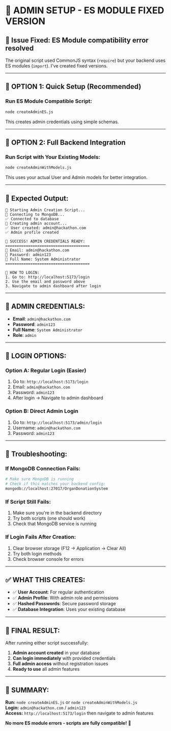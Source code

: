 # 🔧 ADMIN SETUP - ES MODULE FIXED VERSION

## 🚨 **Issue Fixed**: ES Module compatibility error resolved

The original script used CommonJS syntax (`require`) but your backend uses ES modules (`import`). I've created fixed versions.

---

## 🚀 **OPTION 1: Quick Setup** (Recommended)

### **Run ES Module Compatible Script:**
```bash
node createAdminES.js
```

This creates admin credentials using simple schemas.

---

## 🚀 **OPTION 2: Full Backend Integration**

### **Run Script with Your Existing Models:**
```bash
node createAdminWithModels.js
```

This uses your actual User and Admin models for better integration.

---

## 🎯 **Expected Output:**
```
🚀 Starting Admin Creation Script...
🔌 Connecting to MongoDB...
✅ Connected to database
🚀 Creating admin account...
✅ User created: admin@hackathon.com
✅ Admin profile created

🎉 SUCCESS! ADMIN CREDENTIALS READY:
=====================================
📧 Email: admin@hackathon.com
🔑 Password: admin123
👤 Full Name: System Administrator
=====================================

🚀 HOW TO LOGIN:
1. Go to: http://localhost:5173/login
2. Use the email and password above
3. Navigate to admin dashboard after login
```

---

## 🎯 **ADMIN CREDENTIALS:**
- **Email**: `admin@hackathon.com`
- **Password**: `admin123`
- **Full Name**: `System Administrator`
- **Role**: `admin`

---

## 🚀 **LOGIN OPTIONS:**

### **Option A: Regular Login** (Easier)
1. Go to: `http://localhost:5173/login`
2. Email: `admin@hackathon.com`
3. Password: `admin123`
4. After login → Navigate to admin dashboard

### **Option B: Direct Admin Login**
1. Go to: `http://localhost:5173/admin/login`
2. Username: `admin@hackathon.com`
3. Password: `admin123`

---

## 🔧 **Troubleshooting:**

### **If MongoDB Connection Fails:**
```bash
# Make sure MongoDB is running
# Check if this matches your backend config:
mongodb://localhost:27017/OrganDonationSystem
```

### **If Script Still Fails:**
1. Make sure you're in the backend directory
2. Try both scripts (one should work)
3. Check that MongoDB service is running

### **If Login Fails After Creation:**
1. Clear browser storage (F12 → Application → Clear All)
2. Try both login methods
3. Check browser console for errors

---

## ✅ **WHAT THIS CREATES:**

- ✅ **User Account**: For regular authentication
- ✅ **Admin Profile**: With admin role and permissions
- ✅ **Hashed Passwords**: Secure password storage
- ✅ **Database Integration**: Uses your existing database

---

## 🎉 **FINAL RESULT:**

After running either script successfully:
1. **Admin account created** in your database
2. **Can login immediately** with provided credentials
3. **Full admin access** without registration issues
4. **Ready to use** all admin features

---

## 🎯 **SUMMARY:**

**Run:** `node createAdminES.js` or `node createAdminWithModels.js`  
**Login:** `admin@hackathon.com` / `admin123`  
**Access:** `http://localhost:5173/login` then navigate to admin features

**No more ES module errors - scripts are fully compatible!** 🚀
